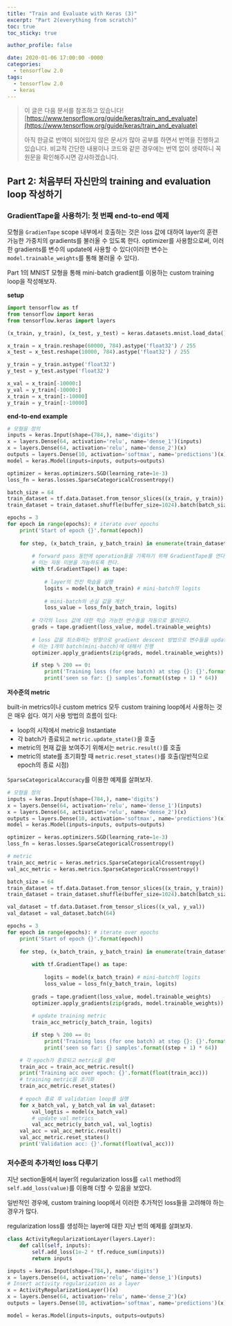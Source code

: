 ```yaml
---
title: "Train and Evaluate with Keras (3)"
excerpt: "Part 2(everything from scratch)"
toc: true
toc_sticky: true

author_profile: false

date: 2020-01-06 17:00:00 -0000
categories: 
  - tensorflow 2.0
tags:
  - tensorflow 2.0
  - keras
---
```

> 이 글은 다음 문서를 참조하고 있습니다!
>[https://www.tensorflow.org/guide/keras/train_and_evaluate](https://www.tensorflow.org/guide/keras/train_and_evaluate)
> 
> 아직 한글로 번역이 되어있지 않은 문서가 많아 공부를 하면서 번역을 진행하고 있습니다.
> 비교적 간단한 내용이나 코드와 같은 경우에는 번역 없이 생략하니 꼭 원문을 확인해주시면 감사하겠습니다.

## Part 2: 처음부터 자신만의 training and evaluation loop 작성하기

### GradientTape을 사용하기: 첫 번째 end-to-end 예제

모형을 `GradienTape` scope 내부에서 호출하는 것은 loss 값에 대하여 layer의 훈련 가능한 가중치의 gradients를 불러올 수 있도록 한다. optimizer를 사용함으로써, 이러한 gradients를 변수의 update에 사용할 수 있다(이러한 변수는 `model.trainable_weights`를 통해 불러올 수 있다).

Part 1의 MNIST 모형을 통해 mini-batch gradient를 이용하는 custom training loop을 작성해보자.

**setup**
```python
import tensorflow as tf
from tensorflow import keras
from tensorflow.keras import layers

(x_train, y_train), (x_test, y_test) = keras.datasets.mnist.load_data()

x_train = x_train.reshape(60000, 784).astype('float32') / 255
x_test = x_test.reshape(10000, 784).astype('float32') / 255

y_train = y_train.astype('float32')
y_test = y_test.astype('float32')

x_val = x_train[-10000:]
y_val = y_train[-10000:]
x_train = x_train[:-10000]
y_train = y_train[:-10000]
```
**end-to-end example**
```python
# 모형을 정의
inputs = keras.Input(shape=(784,), name='digits')
x = layers.Dense(64, activation='relu', name='dense_1')(inputs)
x = layers.Dense(64, activation='relu', name='dense_2')(x)
outputs = layers.Dense(10, activation='softmax', name='predictions')(x)
model = keras.Model(inputs=inputs, outputs=outputs)

optimizer = keras.optimizers.SGD(learning_rate=1e-3)
loss_fn = keras.losses.SparseCategoricalCrossentropy()

batch_size = 64
train_dataset = tf.data.Dataset.from_tensor_slices((x_train, y_train))
train_dataset = train_dataset.shuffle(buffer_size=1024).batch(batch_size)

epochs = 3
for epoch in range(epochs): # iterate over epochs
    print('Start of epoch {}'.format(epoch))
    
    for step, (x_batch_train, y_batch_train) in enumerate(train_dataset): # iterate over batches
        
        # forward pass 동안에 operation들을 기록하기 위해 GradientTape를 연다.
        # 이는 자동 미분을 가능하도록 한다.
        with tf.GradientTape() as tape:
            
            # layer의 전진 학습을 실행
            logits = model(x_batch_train) # mini-batch의 logits
            
            # mini-batch의 손실 값을 계산
            loss_value = loss_fn(y_batch_train, logits)
            
        # 각각의 loss 값에 대한 학습 가능한 변수들을 자동으로 불러온다.
        grads = tape.gradient(loss_value, model.trainable_weights)
        
        # loss 값을 최소화하는 방향으로 gradient descent 방법으로 변수들을 update 한다.
        # 이는 1개의 batch(mini-batch)에 대해서 진행
        optimizer.apply_gradients(zip(grads, model.trainable_weights))

        if step % 200 == 0:
            print('Training loss (for one batch) at step {}: {}'.format(step, float(loss_value)))
            print('seen so far: {} samples'.format((step + 1) * 64))
```

**저수준의 metric**

built-in metrics이나 custom metrics 모두 custom training loop에서 사용하는 것은 매우 쉽다. 여기 사용 방법의 흐름이 있다:
- loop의 시작에서 metric을 Instantiate
- 각 batch가 종료되고 `metric.update_state()`을 호출
- metric의 현재 값을 보여주기 위해서는 `metric.result()`를 호출
- metric의 state를 초기화할 때 `metric.reset_states()`를 호출(일반적으로 epoch의 종료 시점)

`SparseCategoricalAccuracy`를 이용한 예제를 살펴보자.

```python
# 모형을 정의
inputs = keras.Input(shape=(784,), name='digits')
x = layers.Dense(64, activation='relu', name='dense_1')(inputs)
x = layers.Dense(64, activation='relu', name='dense_2')(x)
outputs = layers.Dense(10, activation='softmax', name='predictions')(x)
model = keras.Model(inputs=inputs, outputs=outputs)

optimizer = keras.optimizers.SGD(learning_rate=1e-3)
loss_fn = keras.losses.SparseCategoricalCrossentropy()

# metric
train_acc_metric = keras.metrics.SparseCategoricalCrossentropy()
val_acc_metric = keras.metrics.SparseCategoricalCrossentropy()

batch_size = 64
train_dataset = tf.data.Dataset.from_tensor_slices((x_train, y_train))
train_dataset = train_dataset.shuffle(buffer_size=1024).batch(batch_size)

val_dataset = tf.data.Dataset.from_tensor_slices((x_val, y_val))
val_dataset = val_dataset.batch(64)

epochs = 3
for epoch in range(epochs): # iterate over epochs
    print('Start of epoch {}'.format(epoch))
    
    for step, (x_batch_train, y_batch_train) in enumerate(train_dataset): # iterate over batches
        
        with tf.GradientTape() as tape:
            
            logits = model(x_batch_train) # mini-batch의 logits
            loss_value = loss_fn(y_batch_train, logits)
            
        grads = tape.gradient(loss_value, model.trainable_weights)
        optimizer.apply_gradients(zip(grads, model.trainable_weights))
        
        # update training metric
        train_acc_metric(y_batch_train, logits)

        if step % 200 == 0:
            print('Training loss (for one batch) at step {}: {}'.format(step, float(loss_value)))
            print('seen so far: {} samples'.format((step + 1) * 64))

    # 각 epoch가 종료되고 metric을 출력
    train_acc = train_acc_metric.result()
    print('Training acc over epoch: {}'.format(float(train_acc)))
    # training metric을 초기화
    train_acc_metric.reset_states()
    
    # epoch 종료 후 validation loop를 실행
    for x_batch_val, y_batch_val in val_dataset:
        val_logtis = model(x_batch_val)
        # update val metrics
        val_acc_metric(y_batch_val, val_logtis)
    val_acc = val_acc_metric.result()
    val_acc_metric.reset_states()
    print('Validation acc: {}'.format(float(val_acc)))
```

### 저수준의 추가적인 loss 다루기

지난 section들에서 layer의 regularization loss를 `call` method의 `self.add_loss(value)`를 이용해 더할 수 있음을 보았다.

일반적인 경우에, custom training loop에서 이러한 추가적인 loss들을 고려해야 하는 경우가 많다.

regularization loss를 생성하는 layer에 대한 지난 번의 예제를 살펴보자.

```python
class ActivityRegularizationLayer(layers.Layer):
    def call(self, inputs):
        self.add_loss(1e-2 * tf.reduce_sum(inputs))
        return inputs

inputs = keras.Input(shape=(784,), name='digits')
x = layers.Dense(64, activation='relu', name='dense_1')(inputs)
# Insert activity regularization as a layer
x = ActivityRegularizationLayer()(x)
x = layers.Dense(64, activation='relu', name='dense_2')(x)
outputs = layers.Dense(10, activation='softmax', name='predictions')(x)

model = keras.Model(inputs=inputs, outputs=outputs)
```
<!--stackedit_data:
eyJoaXN0b3J5IjpbLTIwODg4Mjc0NTFdfQ==
-->
